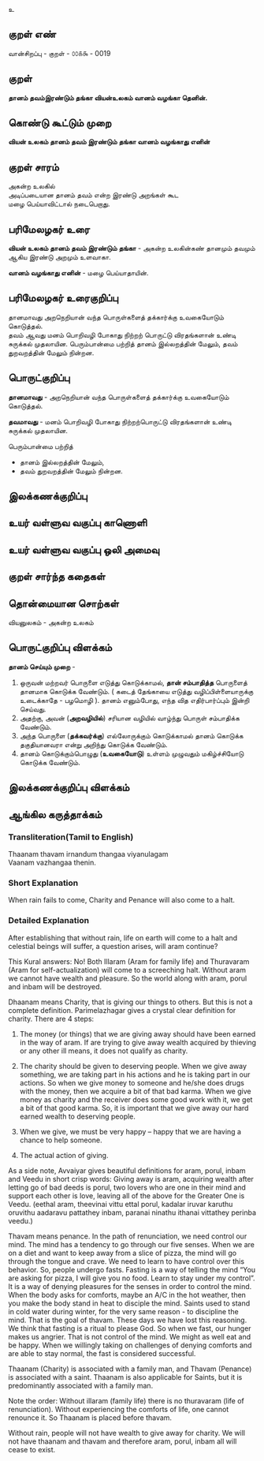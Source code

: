உ

## குறள் எண் 

வான்சிறப்பு - குறள் - ௦௦௧௯ - 0019
## குறள் 

**தானம் தவம்இரண்டும் தங்கா வியன்உலகம்
வானம் வழங்கா தெனின்.**  

## கொண்டு கூட்டும் முறை

**வியன் உலகம் தானம் தவம் இரண்டும் தங்கா வானம் வழங்காது எனின்**  

## குறள் சாரம் 

அகன்ற உலகில்  
அடிப்படையான தானம் தவம் என்ற இரண்டு அறங்கள் கூட  
மழை பெய்யாவிட்டால் நடைபெறாது.  

## பரிமேலழகர் உரை

**வியன் உலகம் தானம் தவம் இரண்டும் தங்கா** - அகன்ற உலகின்கண் தானமும் தவமும் ஆகிய இரண்டு அறமும் உளவாகா.  

**வானம் வழங்காது எனின்** - மழை பெய்யாதாயின்.	

## பரிமேலழகர் உரைகுறிப்பு   

தானமாவது அறநெறியான் வந்த பொருள்களைத் தக்கார்க்கு உவகையோடும் கொடுத்தல்.  
தவம் ஆவது மனம் பொறிவழி போகாது நிற்றற் பொருட்டு விரதங்களான் உண்டி சுருக்கல் முதலாயின. 
பெரும்பான்மை பற்றித் தானம் இல்லறத்தின் மேலும், தவம் துறவறத்தின் மேலும் நின்றன.  

## பொருட்குறிப்பு 

**தானமாவது** -  அறநெறியான் வந்த பொருள்களைத் தக்கார்க்கு உவகையோடும் கொடுத்தல்.  

**தவமாவது** -  மனம் பொறிவழி போகாது நிற்றற்பொருட்டு விரதங்களான் உண்டி சுருக்கல் முதலாயின.  

பெரும்பான்மை பற்றித்  
* தானம் இல்லறத்தின் மேலும்,  
* தவம் துறவறத்தின் மேலும் நின்றன.	 

## இலக்கணக்குறிப்பு  


## உயர் வள்ளுவ வகுப்பு காணொளி


## உயர் வள்ளுவ வகுப்பு ஒலி அமைவு 

 
## குறள் சார்ந்த கதைகள் 


## தொன்மையான சொற்கள்

வியனுலகம் - அகன்ற உலகம் 

## பொருட்குறிப்பு விளக்கம்

**தானம் செய்யும் முறை** -  
1. ஒருவன் மற்றவர் பொருளை எடுத்து கொடுக்காமல், **தான் சம்பாதித்த** பொருளைத் தானமாக கொடுக்க வேண்டும். ( கடைத் தேங்காயை எடுத்து வழிப்பிள்ளையாருக்கு உடைக்காதே - பழமொழி ). தானம் எனும்போது, எந்த வித எதிர்பார்ப்பும் இன்றி செய்வது. 
2. அதற்கு, அவன் (**அறவழியில்**) சரியான வழியில் வாழ்ந்து பொருள் சம்பாதிக்க வேண்டும்.  
3. அந்த பொருளை (**தக்கவர்க்கு**) எல்லோருக்கும் கொடுக்காமல் தானம் கொடுக்க தகுதியானவரா என்று அறிந்து கொடுக்க வேண்டும்.
4. தானம் கொடுக்கும்பொழுது (**உவகையோடு**) உள்ளம் முழுவதும் மகிழ்ச்சியோடு கொடுக்க வேண்டும்.  

## இலக்கணக்குறிப்பு விளக்கம்


## ஆங்கில கருத்தாக்கம் 

### Transliteration(Tamil to English)  
Thaanam thavam irnandum thangaa viyanulagam  
Vaanam vazhangaa thenin.  

### Short Explanation  
When rain fails to come, Charity and Penance will also come to a halt.  

### Detailed Explanation 
After establishing that without rain, life on earth will come to a halt and celestial beings will suffer, a question arises, will aram continue?  

This Kural answers: No! Both Illaram (Aram for family life) and Thuravaram (Aram for self-actualization) will come to a screeching halt. Without aram we cannot have wealth and pleasure. So the world along with aram, porul and inbam will be destroyed.  

Dhaanam means Charity, that is giving our things to others. But this is not a complete definition. Parimelazhagar gives a crystal clear definition for charity. There are 4 steps:  

1.   The money (or things) that we are giving away should have been earned in the way of aram. If are trying to give away wealth acquired by thieving or any other ill means, it does not qualify as charity.  

2.   The charity should be given to deserving people. When we give away something, we are taking part in his actions and he is taking part in our actions. So when we give money to someone and he/she does drugs with the money, then we acquire a bit of that bad karma. When we give money as charity and the receiver does some good work with it, we get a bit of that good karma. So, it is important that we give away our hard earned wealth to deserving people.  

3.   When we give, we must be very happy – happy that we are having a chance to help someone.  

4.   The actual action of giving.  

As a side note, Avvaiyar gives beautiful definitions for aram, porul, inbam and Veedu in short crisp words: Giving away is aram, acquiring wealth after letting go of bad deeds is porul, two lovers who are one in their mind and support each other is love, leaving all of the above for the Greater One is Veedu. (eethal aram, theevinai vittu ettal porul, kadalar iruvar karuthu oruvithu aadaravu pattathey inbam, paranai ninathu ithanai vittathey perinba veedu.)  

Thavam means penance. In the path of renunciation, we need control our mind. The mind has a tendency to go through our five senses. When we are on a diet and want to keep away from a slice of pizza, the mind will go through the tongue and crave. We need to learn to have control over this behavior. So, people undergo fasts. Fasting is a way of telling the mind “You are asking for pizza, I will give you no food. Learn to stay under my control”. It is a way of denying pleasures for the senses in order to control the mind. When the body asks for comforts, maybe an A/C in the hot weather, then you make the body stand in heat to disciple the mind. Saints used to stand in cold water during winter, for the very same reason - to discipline the mind. That is the goal of thavam. These days we have lost this reasoning. We think that fasting is a ritual to please God. So when we fast, our hunger makes us angrier. That is not control of the mind. We might as well eat and be happy. When we willingly taking on challenges of denying comforts and are able to stay normal, the fast is considered successful.   

Thaanam (Charity) is associated with a family man, and Thavam (Penance) is associated with a saint. Thaanam is also applicable for Saints, but it is predominantly associated with a family man.  

Note the order: Without illaram (family life) there is no thuravaram (life of renunciation). Without experiencing the comforts of life, one cannot renounce it. So Thaanam is placed before thavam.  

Without rain, people will not have wealth to give away for charity. We will not have thaanam and thavam and therefore aram, porul, inbam all will cease to exist.  
